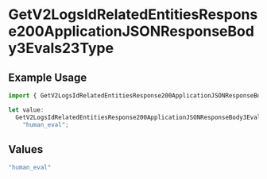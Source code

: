 # GetV2LogsIdRelatedEntitiesResponse200ApplicationJSONResponseBody3Evals23Type

## Example Usage

```typescript
import { GetV2LogsIdRelatedEntitiesResponse200ApplicationJSONResponseBody3Evals23Type } from "orq-poc-typescript-multi-env-version/models/operations";

let value:
  GetV2LogsIdRelatedEntitiesResponse200ApplicationJSONResponseBody3Evals23Type =
    "human_eval";
```

## Values

```typescript
"human_eval"
```